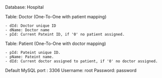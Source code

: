 Database: Hospital

Table: Doctor (One-To-One with patient mapping) 

    - dId: Doctor unique ID
    - dName: Doctor name
    - pId: Current Pateint ID, if '0' no patient assigned. 


Table: Patient (One-To-One with doctor mapping)
    
    - pId: Pateint unique ID.
    - pName: Pateint name.
    - dId: Current doctor assigned to patient, if '0' no doctor assigned.
    

Default MySQL port : 3306
Username: root
Password: password
